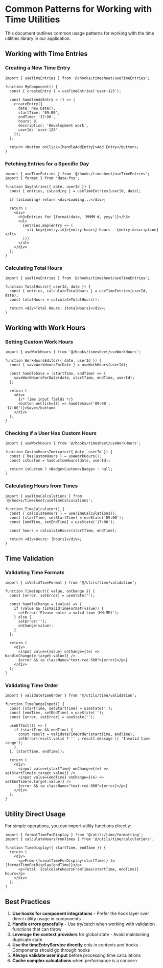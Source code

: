 
# Common Patterns for Working with Time Utilities

This document outlines common usage patterns for working with the time utilities library in our application.

## Working with Time Entries

### Creating a New Time Entry

```tsx
import { useTimeEntries } from '@/hooks/timesheet/useTimeEntries';

function MyComponent() {
  const { createEntry } = useTimeEntries('user-123');
  
  const handleAddEntry = () => {
    createEntry({
      date: new Date(),
      startTime: '09:00',
      endTime: '17:00',
      hours: 8,
      description: 'Development work',
      userId: 'user-123'
    });
  };
  
  return <button onClick={handleAddEntry}>Add Entry</button>;
}
```

### Fetching Entries for a Specific Day

```tsx
import { useTimeEntries } from '@/hooks/timesheet/useTimeEntries';
import { format } from 'date-fns';

function DayEntries({ date, userId }) {
  const { entries, isLoading } = useTimeEntries(userId, date);
  
  if (isLoading) return <div>Loading...</div>;
  
  return (
    <div>
      <h3>Entries for {format(date, 'MMMM d, yyyy')}</h3>
      <ul>
        {entries.map(entry => (
          <li key={entry.id}>{entry.hours} hours - {entry.description}</li>
        ))}
      </ul>
    </div>
  );
}
```

### Calculating Total Hours

```tsx
import { useTimeEntries } from '@/hooks/timesheet/useTimeEntries';

function TotalHours({ userId, date }) {
  const { entries, calculateTotalHours } = useTimeEntries(userId, date);
  const totalHours = calculateTotalHours();
  
  return <div>Total Hours: {totalHours}</div>;
}
```

## Working with Work Hours

### Setting Custom Work Hours

```tsx
import { useWorkHours } from '@/hooks/timesheet/useWorkHours';

function WorkHoursEditor({ date, userId }) {
  const { saveWorkHoursForDate } = useWorkHours(userId);
  
  const handleSave = (startTime, endTime) => {
    saveWorkHoursForDate(date, startTime, endTime, userId);
  };
  
  return (
    <div>
      {/* Time input fields */}
      <button onClick={() => handleSave('09:00', '17:00')}>Save</button>
    </div>
  );
}
```

### Checking if a User Has Custom Hours

```tsx
import { useWorkHours } from '@/hooks/timesheet/useWorkHours';

function CustomHoursIndicator({ date, userId }) {
  const { hasCustomHours } = useWorkHours();
  const isCustom = hasCustomHours(date, userId);
  
  return isCustom ? <Badge>Custom</Badge> : null;
}
```

### Calculating Hours from Times

```tsx
import { useTimeCalculations } from '@/hooks/timesheet/useTimeCalculations';

function TimeCalculator() {
  const { calculateHours } = useTimeCalculations();
  const [startTime, setStartTime] = useState('09:00');
  const [endTime, setEndTime] = useState('17:00');
  
  const hours = calculateHours(startTime, endTime);
  
  return <div>Hours: {hours}</div>;
}
```

## Time Validation

### Validating Time Formats

```tsx
import { isValidTimeFormat } from '@/utils/time/validation';

function TimeInput({ value, onChange }) {
  const [error, setError] = useState('');
  
  const handleChange = (value) => {
    if (value && !isValidTimeFormat(value)) {
      setError('Please enter a valid time (HH:MM)');
    } else {
      setError('');
      onChange(value);
    }
  };
  
  return (
    <div>
      <input value={value} onChange={(e) => handleChange(e.target.value)} />
      {error && <p className="text-red-500">{error}</p>}
    </div>
  );
}
```

### Validating Time Order

```tsx
import { validateTimeOrder } from '@/utils/time/validation';

function TimeRangeInput() {
  const [startTime, setStartTime] = useState('');
  const [endTime, setEndTime] = useState('');
  const [error, setError] = useState('');
  
  useEffect(() => {
    if (startTime && endTime) {
      const result = validateTimeOrder(startTime, endTime);
      setError(result.valid ? '' : result.message || 'Invalid time range');
    }
  }, [startTime, endTime]);
  
  return (
    <div>
      <input value={startTime} onChange={(e) => setStartTime(e.target.value)} />
      <input value={endTime} onChange={(e) => setEndTime(e.target.value)} />
      {error && <p className="text-red-500">{error}</p>}
    </div>
  );
}
```

## Utility Direct Usage

For simple operations, you can import utility functions directly:

```tsx
import { formatTimeForDisplay } from '@/utils/time/formatting';
import { calculateHoursFromTimes } from '@/utils/time/calculations';

function TimeDisplay({ startTime, endTime }) {
  return (
    <div>
      <p>From {formatTimeForDisplay(startTime)} to {formatTimeForDisplay(endTime)}</p>
      <p>Total: {calculateHoursFromTimes(startTime, endTime)} hours</p>
    </div>
  );
}
```

## Best Practices

1. **Use hooks for component integrations** - Prefer the hook layer over direct utility usage in components
2. **Handle errors gracefully** - Use try/catch when working with validation functions that can throw
3. **Leverage the context providers** for global state - Avoid maintaining duplicate state
4. **Use the timeEntryService directly** only in contexts and hooks - Components should go through hooks
5. **Always validate user input** before processing time calculations
6. **Cache complex calculations** when performance is a concern

